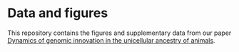 # Data and figures

This repository contains the figures and supplementary data from our paper [Dynamics of genomic innovation in the unicellular ancestry of animals](https://elifesciences.org/articles/26036).
